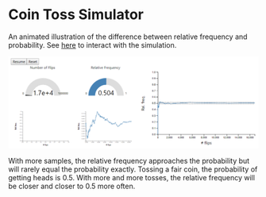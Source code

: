 # Coin Toss Simulator

An animated illustration of the difference between relative frequency and probability. See [here](https://rustygentile.github.io/coin-toss-simulator/) to interact with the simulation.

![example](images/example.PNG)

With more samples, the relative frequency approaches the probability but will rarely equal the probability exactly. Tossing a fair coin, the probability of getting heads is 0.5. With more and more tosses, the relative frequency will be closer and closer to 0.5 more often.
